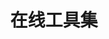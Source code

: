 ---
layout: home
title: 在线工具集
hero:
  name: 在线工具集
features:

  - title: Alist
    details: 不可上传
    link: https://alist.mdsub.top
    icon: 
      src: https://cdn.jsdelivr.net/gh/alist-org/logo@main/logo.svg

  - title: Alist
    details: 可上传 需要IPv6
    link: https://upload.mdsub.top:743
    icon: 
      src: https://cdn.jsdelivr.net/gh/alist-org/logo@main/logo.svg

  - title: DiffChecker
    details: 比较工具
    link: https://www.diffchecker.com
    icon: 
      src: https://www.diffchecker.com/static/images/new/diffchecker.svg
---